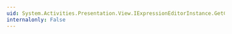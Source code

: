 ```yaml
---
uid: System.Activities.Presentation.View.IExpressionEditorInstance.GetCommittedText
internalonly: False
---
```

